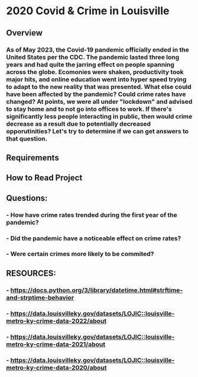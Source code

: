 # 2020 Covid & Crime in Louisville

## Overview

### As of May 2023, the Covid-19 pandemic officially ended in the United States per the CDC. The pandemic lasted three long years and had quite the jarring effect on people spanning across the globe. Ecomonies were shaken, productivity took major hits, and online education went into hyper speed trying to adapt to the new reality that was presented. What else could have been affected by the pandemic? Could crime rates have changed? At points, we were all under "lockdown" and advised to stay home and to not go into offices to work. If there's significantly less people interacting in public, then would crime decrease as a result due to potentially decreased opporutinities? Let's try to determine if we can get answers to that question.

## Requirements

## How to Read Project

## Questions:
### - How have crime rates trended during the first year of the pandemic?
### - Did the pandemic have a noticeable effect on crime rates?
### - Were certain crimes more likely to be commited?

## RESOURCES: 
### - https://docs.python.org/3/library/datetime.html#strftime-and-strptime-behavior
### - https://data.louisvilleky.gov/datasets/LOJIC::louisville-metro-ky-crime-data-2022/about
### - https://data.louisvilleky.gov/datasets/LOJIC::louisville-metro-ky-crime-data-2021/about
### - https://data.louisvilleky.gov/datasets/LOJIC::louisville-metro-ky-crime-data-2020/about